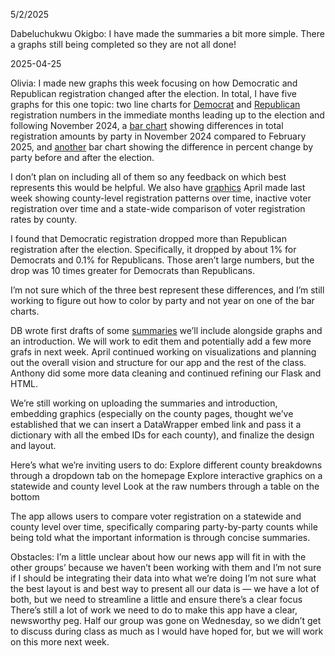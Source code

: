 
5/2/2025

Dabeluchukwu Okigbo: I have made the summaries a bit more simple. There a graphs still being completed so they are not all done!

2025-04-25

Olivia: I made new graphs this week focusing on how Democratic and Republican registration changed after the election. In total, I have five graphs for this one topic: two line charts for <a href="https://www.datawrapper.de/_/HfdGg/">Democrat</a> and <a href= "https://www.datawrapper.de/_/cNllC/">Republican</a> registration numbers in the immediate months leading up to the election and following November 2024, a <a href="https://www.datawrapper.de/_/ymiFl/">bar chart</a> showing differences in total registration amounts by party in November 2024 compared to February 2025, and <a href="https://www.datawrapper.de/_/5zOiJ/">another</a> bar chart showing the difference in percent change by party before and after the election. 

I don’t plan on including all of them so any feedback on which best represents this would be helpful. We also have <a href="https://docs.google.com/document/d/1EE2RkDMOWsT7CAx5rRDMeiSMldnc0uWkEzAmDiBKFXg/edit?usp=sharing">graphics</a> April made last week showing county-level registration patterns over time, inactive voter registration over time and a state-wide comparison of voter registration rates by county. 

I found that Democratic registration dropped more than Republican registration after the election. Specifically, it dropped by about 1% for Democrats and 0.1% for Republicans. Those aren’t large numbers, but the drop was 10 times greater for Democrats than Republicans. 

I’m not sure which of the three best represent these differences, and I’m still working to figure out how to color by party and not year on one of the bar charts. 

DB wrote first drafts of some <a href="https://docs.google.com/document/d/1EE2RkDMOWsT7CAx5rRDMeiSMldnc0uWkEzAmDiBKFXg/edit?usp=sharing">summaries</a> we’ll include alongside graphs and an introduction. We will work to edit them and potentially add a few more grafs in next week. April continued working on visualizations and planning out the overall vision and structure for our app and the rest of the class. Anthony did some more data cleaning and continued refining our Flask and HTML. 

We’re still working on uploading the summaries and introduction, embedding graphics (especially on the county pages, thought we’ve established that we can insert a DataWrapper embed link and pass it a dictionary with all the embed IDs for each county), and finalize the design and layout. 

Here’s what we’re inviting users to do: 
Explore different county breakdowns through a dropdown tab on the homepage
Explore interactive graphics on a statewide and county level 
Look at the raw numbers through a table on the bottom

The app allows users to compare voter registration on a statewide and county level over time, specifically comparing party-by-party counts while being told what the important information is through concise summaries. 

Obstacles:
I’m a little unclear about how our news app will fit in with the other groups’ because we haven’t been working with them and I’m not sure if I should be integrating their data into what we’re doing
I’m not sure what the best layout is and best way to present all our data is — we have a lot of both, but we need to streamline a little and ensure there’s a clear focus
There’s still a lot of work we need to do to make this app have a clear, newsworthy peg. Half our group was gone on Wednesday, so we didn’t get to discuss during class as much as I would have hoped for, but we will work on this more next week.

